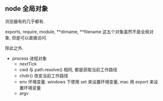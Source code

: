 ## node 全局对象

浏览器有的几乎都有.

exports, require, module, **dirname, **filename 这五个对象虽然不是全局对象, 但是可以直接访问.

除此之外.

- process 进程对象
  - nextTick
  - cwd 与 path.resolve() 相同, 都是获取当前工作路径
  - chdir() 改变当前工作路径
  - env 环境变量. windows 下使用 set 来设置环境变量, mac 用 export 来设置环境变量
  - argv






















